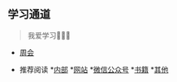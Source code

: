 ## 学习通道

> 我爱学习🙂🙂🙂

* [周会](learnningway-1week.md)
* 推荐阅读
    *[内部](learnningway-2insideweb)
    *[网站](learnningway-3web)
    *[微信公众号](learnningway-4wechat.md)
    *[书籍](learnningway-5book.md)
    *[其他](learnningway-6others)

  ​
